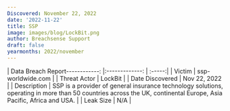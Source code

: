 ```yaml
---
Discovered: November 22, 2022
date: '2022-11-22'
title: SSP
image: images/blog/LockBit.png
author: Breachsense Support
draft: false
yearmonths: 2022/november
---
```


| Data Breach Report------------:     |:-------------:    | :-----:|
| Victim      | ssp-worldwide.com      | 
| Threat Actor      | LockBit      | 
| Date Discovered      | Nov 22, 2022      | 
| Description      | SSP is a provider of general insurance technology solutions, operating in more than 50 countries across the UK, continental Europe, Asia Pacific, Africa and USA.      | 
| Leak Size      | N/A      | 

